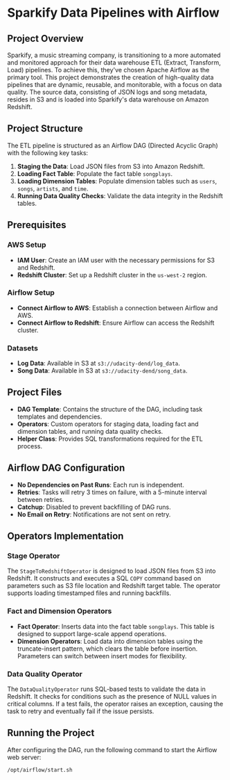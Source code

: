 # Sparkify Data Pipelines with Airflow

## Project Overview

Sparkify, a music streaming company, is transitioning to a more automated and monitored approach for their data warehouse ETL (Extract, Transform, Load) pipelines. To achieve this, they've chosen Apache Airflow as the primary tool. This project demonstrates the creation of high-quality data pipelines that are dynamic, reusable, and monitorable, with a focus on data quality. The source data, consisting of JSON logs and song metadata, resides in S3 and is loaded into Sparkify's data warehouse on Amazon Redshift.

## Project Structure

The ETL pipeline is structured as an Airflow DAG (Directed Acyclic Graph) with the following key tasks:

1. **Staging the Data**: Load JSON files from S3 into Amazon Redshift.
2. **Loading Fact Table**: Populate the fact table `songplays`.
3. **Loading Dimension Tables**: Populate dimension tables such as `users`, `songs`, `artists`, and `time`.
4. **Running Data Quality Checks**: Validate the data integrity in the Redshift tables.

## Prerequisites

### AWS Setup
- **IAM User**: Create an IAM user with the necessary permissions for S3 and Redshift.
- **Redshift Cluster**: Set up a Redshift cluster in the `us-west-2` region.

### Airflow Setup
- **Connect Airflow to AWS**: Establish a connection between Airflow and AWS.
- **Connect Airflow to Redshift**: Ensure Airflow can access the Redshift cluster.

### Datasets
- **Log Data**: Available in S3 at `s3://udacity-dend/log_data`.
- **Song Data**: Available in S3 at `s3://udacity-dend/song_data`.

## Project Files

- **DAG Template**: Contains the structure of the DAG, including task templates and dependencies.
- **Operators**: Custom operators for staging data, loading fact and dimension tables, and running data quality checks.
- **Helper Class**: Provides SQL transformations required for the ETL process.

## Airflow DAG Configuration

- **No Dependencies on Past Runs**: Each run is independent.
- **Retries**: Tasks will retry 3 times on failure, with a 5-minute interval between retries.
- **Catchup**: Disabled to prevent backfilling of DAG runs.
- **No Email on Retry**: Notifications are not sent on retry.

## Operators Implementation

### Stage Operator

The `StageToRedshiftOperator` is designed to load JSON files from S3 into Redshift. It constructs and executes a SQL `COPY` command based on parameters such as S3 file location and Redshift target table. The operator supports loading timestamped files and running backfills.

### Fact and Dimension Operators

- **Fact Operator**: Inserts data into the fact table `songplays`. This table is designed to support large-scale append operations.
- **Dimension Operators**: Load data into dimension tables using the truncate-insert pattern, which clears the table before insertion. Parameters can switch between insert modes for flexibility.

### Data Quality Operator

The `DataQualityOperator` runs SQL-based tests to validate the data in Redshift. It checks for conditions such as the presence of NULL values in critical columns. If a test fails, the operator raises an exception, causing the task to retry and eventually fail if the issue persists.

## Running the Project

After configuring the DAG, run the following command to start the Airflow web server:

```bash
/opt/airflow/start.sh
